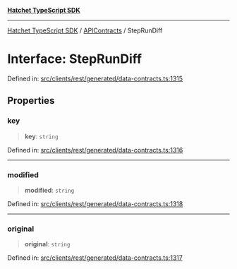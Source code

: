 [**Hatchet TypeScript SDK**](../../../../README.md)

***

[Hatchet TypeScript SDK](../../../../README.md) / [APIContracts](../README.md) / StepRunDiff

# Interface: StepRunDiff

Defined in: [src/clients/rest/generated/data-contracts.ts:1315](https://github.com/hatchet-dev/hatchet/blob/0288a24f2e9f14787135b399bd47182f4d1260d9/sdks/typescript/src/clients/rest/generated/data-contracts.ts#L1315)

## Properties

### key

> **key**: `string`

Defined in: [src/clients/rest/generated/data-contracts.ts:1316](https://github.com/hatchet-dev/hatchet/blob/0288a24f2e9f14787135b399bd47182f4d1260d9/sdks/typescript/src/clients/rest/generated/data-contracts.ts#L1316)

***

### modified

> **modified**: `string`

Defined in: [src/clients/rest/generated/data-contracts.ts:1318](https://github.com/hatchet-dev/hatchet/blob/0288a24f2e9f14787135b399bd47182f4d1260d9/sdks/typescript/src/clients/rest/generated/data-contracts.ts#L1318)

***

### original

> **original**: `string`

Defined in: [src/clients/rest/generated/data-contracts.ts:1317](https://github.com/hatchet-dev/hatchet/blob/0288a24f2e9f14787135b399bd47182f4d1260d9/sdks/typescript/src/clients/rest/generated/data-contracts.ts#L1317)
